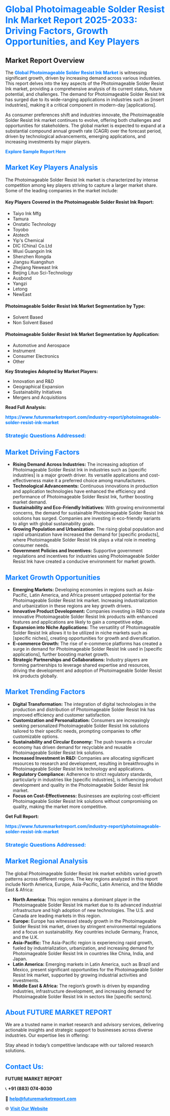 <h1 style="color: #007BFF;">Global Photoimageable Solder Resist Ink Market Report 2025-2033: Driving Factors, Growth Opportunities, and Key Players</h1>

<section id="overview">
<h2>Market Report Overview</h2>
<p>The <a href="https://www.futuremarketreport.com/industry-report/photoimageable-solder-resist-ink-market" style="color: #007BFF; text-decoration: none;"><strong>Global Photoimageable Solder Resist Ink Market</strong></a> is witnessing significant growth, driven by increasing demand across various industries. This report delves into the key aspects of the Photoimageable Solder Resist Ink market, providing a comprehensive analysis of its current status, future potential, and challenges. The demand for Photoimageable Solder Resist Ink has surged due to its wide-ranging applications in industries such as [insert industries], making it a critical component in modern-day [applications].</p>
<p>As consumer preferences shift and industries innovate, the Photoimageable Solder Resist Ink market continues to evolve, offering both challenges and opportunities for stakeholders. The global market is expected to expand at a substantial compound annual growth rate (CAGR) over the forecast period, driven by technological advancements, emerging applications, and increasing investments by major players.</p>
</section>

<section id="overview">
<p><a href="https://www.futuremarketreport.com/request-sample/reportId=90013" style="color: #007BFF; text-decoration: none;"><strong>Explore Sample Report Here</strong></a></p>
</section>

<section id="key-players">
<h2 style="color: #007BFF;">Market Key Players Analysis</h2>
<p>The Photoimageable Solder Resist Ink market is characterized by intense competition among key players striving to capture a larger market share. Some of the leading companies in the market include:</p>
<h4>Key Players Covered in the Photoimageable Solder Resist Ink Report:</h4>
<ul><li>Taiyo Ink Mfg</li><li>Tamura</li><li>Onstatic Technology</li><li>Toyobo</li><li>Atotech</li><li>Yip&#039;s Chemical</li><li>DIC (China) Co.Ltd</li><li>Wuxi Guangxin Ink</li><li>Shenzhen Rongda</li><li>Jiangsu Kuangshun</li><li>Zhejiang Neweast Ink</li><li>Beijing Lituo Sci-Technology</li><li>Ausbond</li><li>Yangzi</li><li>Letong</li><li>NewEast</li></ul>
<h4>Photoimageable Solder Resist Ink Market Segmentation by Type:</h4>
<ul><li>Solvent Based</li><li>Non Solvent Based</li></ul>

<h4>Photoimageable Solder Resist Ink Market Segmentation by Application:</h4>
<ul><li>Automotive and Aerospace</li><li>Instrument</li><li>Consumer Electronics</li><li>Other</li></ul>
<p><strong>Key Strategies Adopted by Market Players:</strong></p>
<ul>
<li>Innovation and R&D</li>
<li>Geographical Expansion</li>
<li>Sustainability Initiatives</li>
<li>Mergers and Acquisitions</li>
</ul>
</section>

<section>
<p><strong>Read Full Analysis: </strong></p><a href="https://www.futuremarketreport.com/industry-report/photoimageable-solder-resist-ink-market" style="color: #007BFF; text-decoration: none;"><strong>https://www.futuremarketreport.com/industry-report/photoimageable-solder-resist-ink-market</strong></a>
<h3 style="color: #007BFF;">Strategic Questions Addressed:</h3>
</section>

<section id="driving-factors">
<h2 style="color: #007BFF;">Market Driving Factors</h2>
<ul>
<li><strong>Rising Demand Across Industries:</strong> The increasing adoption of Photoimageable Solder Resist Ink in industries such as [specific industries] is a major growth driver. Its versatile applications and cost-effectiveness make it a preferred choice among manufacturers.</li>
<li><strong>Technological Advancements:</strong> Continuous innovations in production and application technologies have enhanced the efficiency and performance of Photoimageable Solder Resist Ink, further boosting market demand.</li>
<li><strong>Sustainability and Eco-Friendly Initiatives:</strong> With growing environmental concerns, the demand for sustainable Photoimageable Solder Resist Ink solutions has surged. Companies are investing in eco-friendly variants to align with global sustainability goals.</li>
<li><strong>Growing Population and Urbanization:</strong> The rising global population and rapid urbanization have increased the demand for [specific products], where Photoimageable Solder Resist Ink plays a vital role in meeting consumer needs.</li>
<li><strong>Government Policies and Incentives:</strong> Supportive government regulations and incentives for industries using Photoimageable Solder Resist Ink have created a conducive environment for market growth.</li>
</ul>
</section>

<section id="growth-opportunities">
<h2 style="color: #007BFF;">Market Growth Opportunities</h2>
<ul>
<li><strong>Emerging Markets:</strong> Developing economies in regions such as Asia-Pacific, Latin America, and Africa present untapped potential for the Photoimageable Solder Resist Ink market. Increasing industrialization and urbanization in these regions are key growth drivers.</li>
<li><strong>Innovative Product Development:</strong> Companies investing in R&D to create innovative Photoimageable Solder Resist Ink products with enhanced features and applications are likely to gain a competitive edge.</li>
<li><strong>Expansion into Niche Applications:</strong> The versatility of Photoimageable Solder Resist Ink allows it to be utilized in niche markets such as [specific niches], creating opportunities for growth and diversification.</li>
<li><strong>E-commerce Growth:</strong> The rise of e-commerce platforms has created a surge in demand for Photoimageable Solder Resist Ink used in [specific applications], further boosting market growth.</li>
<li><strong>Strategic Partnerships and Collaborations:</strong> Industry players are forming partnerships to leverage shared expertise and resources, driving the development and adoption of Photoimageable Solder Resist Ink products globally.</li>
</ul>
</section>

<section id="trending-factors">
<h2 style="color: #007BFF;">Market Trending Factors</h2>
<ul>
<li><strong>Digital Transformation:</strong> The integration of digital technologies in the production and distribution of Photoimageable Solder Resist Ink has improved efficiency and customer satisfaction.</li>
<li><strong>Customization and Personalization:</strong> Consumers are increasingly seeking personalized Photoimageable Solder Resist Ink solutions tailored to their specific needs, prompting companies to offer customizable options.</li>
<li><strong>Sustainability and Circular Economy:</strong> The push towards a circular economy has driven demand for recyclable and reusable Photoimageable Solder Resist Ink solutions.</li>
<li><strong>Increased Investment in R&D:</strong> Companies are allocating significant resources to research and development, resulting in breakthroughs in Photoimageable Solder Resist Ink technology and applications.</li>
<li><strong>Regulatory Compliance:</strong> Adherence to strict regulatory standards, particularly in industries like [specific industries], is influencing product development and quality in the Photoimageable Solder Resist Ink market.</li>
<li><strong>Focus on Cost-Effectiveness:</strong> Businesses are exploring cost-efficient Photoimageable Solder Resist Ink solutions without compromising on quality, making the market more competitive.</li>
</ul>
</section>

<section>
<p><strong>Get Full Report: </strong></p><a href="https://www.futuremarketreport.com/industry-report/photoimageable-solder-resist-ink-market" style="color: #007BFF; text-decoration: none;"><strong>https://www.futuremarketreport.com/industry-report/photoimageable-solder-resist-ink-market</strong></a>
<h3 style="color: #007BFF;">Strategic Questions Addressed:</h3>
</section>


<section id="regional-analysis">
<h2 style="color: #007BFF;">Market Regional Analysis</h2>
<p>The global Photoimageable Solder Resist Ink market exhibits varied growth patterns across different regions. The key regions analyzed in this report include North America, Europe, Asia-Pacific, Latin America, and the Middle East & Africa:</p>
<ul>
<li><strong>North America:</strong> This region remains a dominant player in the Photoimageable Solder Resist Ink market due to its advanced industrial infrastructure and high adoption of new technologies. The U.S. and Canada are leading markets in this region.</li>
<li><strong>Europe:</strong> Europe has witnessed steady growth in the Photoimageable Solder Resist Ink market, driven by stringent environmental regulations and a focus on sustainability. Key countries include Germany, France, and the U.K.</li>
<li><strong>Asia-Pacific:</strong> The Asia-Pacific region is experiencing rapid growth, fueled by industrialization, urbanization, and increasing demand for Photoimageable Solder Resist Ink in countries like China, India, and Japan.</li>
<li><strong>Latin America:</strong> Emerging markets in Latin America, such as Brazil and Mexico, present significant opportunities for the Photoimageable Solder Resist Ink market, supported by growing industrial activities and investments.</li>
<li><strong>Middle East & Africa:</strong> The region’s growth is driven by expanding industries, infrastructure development, and increasing demand for Photoimageable Solder Resist Ink in sectors like [specific sectors].</li>
</ul>
</section>

<footer>
<h2 style="color: #007BFF;">About FUTURE MARKET REPORT</h2>
<p>We are a trusted name in market research and advisory services, delivering actionable insights and strategic support to businesses across diverse industries. Our expertise lies in offering:</p>

<p>Stay ahead in today’s competitive landscape with our tailored research solutions.</p>

<h2 style="color: #007BFF;">Contact Us:</h2>
<p><strong>FUTURE MARKET REPORT</strong></p>
<p>📞 <strong>+91 (883) 074-8030</strong></p>
<p>📧 <strong><a href="mailto:help@futuremarketreport.com" style="color: #007BFF;">help@futuremarketreport.com</a></strong></p>
<p>🌐 <strong><a href="https://www.futuremarketreport.com/" style="color: #007BFF;">Visit Our Website</a></strong></p>
</footer>